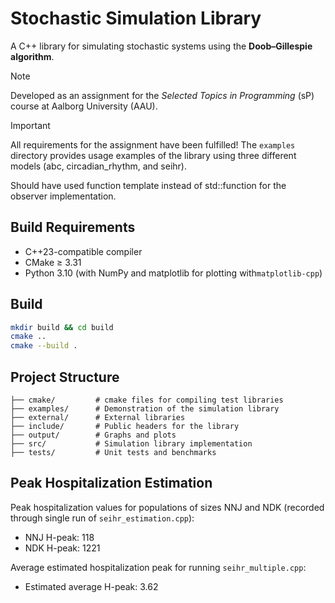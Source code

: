 
# Stochastic Simulation Library
A C++ library for simulating stochastic systems using the **Doob–Gillespie algorithm**.

> [!NOTE]
> Developed as an assignment for the *Selected Topics in Programming* (sP) course at Aalborg University (AAU).

> [!IMPORTANT]
> All requirements for the assignment have been fulfilled! The `examples` directory provides usage examples of the library using three different models (abc, circadian_rhythm, and seihr).
>
> Should have used function template instead of std::function for the observer implementation.

## Build Requirements
- C++23-compatible compiler
- CMake ≥ 3.31
- Python 3.10 (with NumPy and matplotlib for plotting with`matplotlib-cpp`)

## Build
```bash
mkdir build && cd build
cmake ..
cmake --build .
```

## Project Structure
```
├── cmake/         # cmake files for compiling test libraries
├── examples/      # Demonstration of the simulation library
├── external/      # External libraries
├── include/       # Public headers for the library
├── output/        # Graphs and plots
├── src/           # Simulation library implementation
├── tests/         # Unit tests and benchmarks
```

## Peak Hospitalization Estimation
Peak hospitalization values for populations of sizes NNJ and NDK (recorded through single run of `seihr_estimation.cpp`):

- NNJ H-peak: 118
- NDK H-peak: 1221


Average estimated hospitalization peak for running `seihr_multiple.cpp`:

- Estimated average H-peak: 3.62
